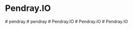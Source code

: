 # Pendray.IO
 
#   p e n d r a y  
 #   p e n d r a y  
 #   P e n d r a y . I O  
 #   P e n d r a y . I O  
 #   P e n d r a y . I O  
 